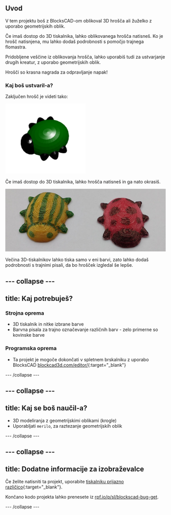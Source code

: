 ## Uvod

V tem projektu boš z BlocksCAD-om oblikoval 3D hrošča ali žuželko z uporabo geometrijskih oblik.

Če imaš dostop do 3D tiskalnika, lahko oblikovanega hrošča natisneš. Ko je hrošč natisnjena, mu lahko dodaš podrobnosti s pomočjo trajnega flomastra.

Pridobljene veščine iz oblikovanja hrošča, lahko uporabiš tudi za ustvarjanje drugih kreatur, z uporabo geometrijskih oblik.

Hrošči so krasna nagrada za odpravljanje napak!

### Kaj boš ustvaril-a?

Zaključen hrošč je videti tako:

![posnetek zaslona](images/bug-complete.png)

Če imaš dostop do 3D tiskalnika, lahko hrošča natisneš in ga nato okrasiš.

![Dokončan projekt](images/bug-showcase.png)

Večina 3D-tiskalnikov lahko tiska samo v eni barvi, zato lahko dodaš podrobnosti s trajnimi pisali, da bo hrošček izgledal še lepše.

--- collapse ---
---
title: Kaj potrebuješ? 
---

### Strojna oprema

+ 3D tiskalnik in nitke izbrane barve
+ Barvna pisala za trajno označevanje različnih barv  - zelo primerne so kovinske barve

### Programska oprema

+ Ta projekt je mogoče dokončati v spletnem brskalniku z uporabo BlocksCAD [blockcad3d.com/editor/](https://www.blockscad3d.com/editor){:target="_blank"}

--- /collapse ---

--- collapse ---
---
title: Kaj se boš naučil-a?
---

+ 3D modeliranja z geometrijskimi oblikami (krogle)
+ Uporabljati `merilo`, za raztezanje geometrijskih oblik

--- /collapse ---

--- collapse ---
---
title: Dodatne informacije za izobraževalce
---

Če želite natisniti ta projekt, uporabite [tiskalniku prijazno različico](https://projects.raspberrypi.org/sl-SI/projects/blockscad-bug/print){:target="_blank"}.

Končano kodo projekta lahko prenesete iz [rpf.io/p/sl/blockscad-bug-get](https://rpf.io/p/sl-SI/blockscad-bug-get).

--- /collapse ---
